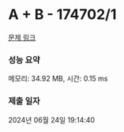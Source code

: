 # A + B - 174702/1 

[문제 링크](https://level.goorm.io/exam/174702/a-b/quiz/1) 

### 성능 요약

메모리: 34.92 MB, 시간: 0.15 ms

### 제출 일자

2024년 06월 24일 19:14:40

